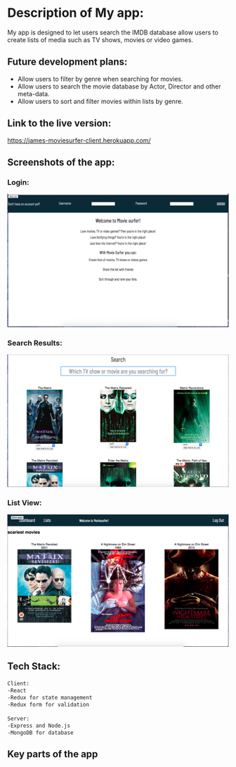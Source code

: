 # Description of My app: 

My app is designed to let users search the IMDB database allow users 
to create lists of media such as TV shows, movies or video games. 

## Future development plans:
- Allow users to filter by genre when searching for movies.
- Allow users to search the movie database by Actor, Director and other meta-data.
- Allow users to sort and filter movies within lists by genre.

## Link to the live version:
https://james-moviesurfer-client.herokuapp.com/

## Screenshots of the app:

### Login:
![Login](images/Login.png)

### Search Results:
![Search Results](images/search.png)

### List View:
![List View](images/listview.png)

## Tech Stack:

    Client: 
    -React 
    -Redux for state management
    -Redux form for validation

    Server:
    -Express and Node.js
    -MongoDB for database

## Key parts of the app
